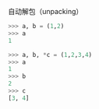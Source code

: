 自动解包（unpacking）


```python
>>> a, b = (1,2)
>>> a
1

>>> a, b, *c = (1,2,3,4)
>>> a
1
>>> b
2
>>> c
[3, 4]
```